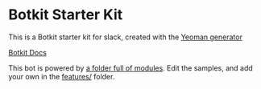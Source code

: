 # Botkit Starter Kit

This is a Botkit starter kit for slack, created with the [Yeoman generator](https://github.com/howdyai/botkit/tree/master/packages/generator-botkit#readme)

[Botkit Docs](https://botkit.ai/docs/v4)

This bot is powered by [a folder full of modules](https://botkit.ai/docs/v4/core.html#organize-your-bot-code). 
Edit the samples, and add your own in the [features/](features/) folder.
